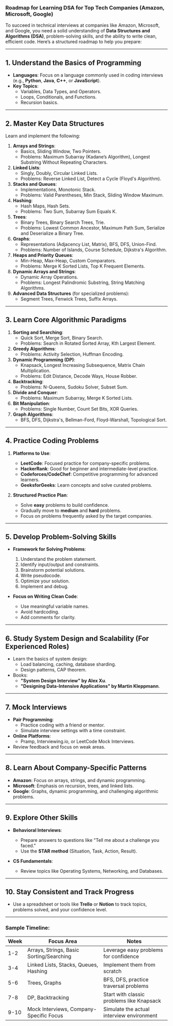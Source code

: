 ### **Roadmap for Learning DSA for Top Tech Companies (Amazon, Microsoft, Google)**

To succeed in technical interviews at companies like Amazon, Microsoft, and Google, you need a solid understanding of **Data Structures and Algorithms (DSA)**, problem-solving skills, and the ability to write clean, efficient code. Here’s a structured roadmap to help you prepare:

---

## **1. Understand the Basics of Programming**
- **Languages**: Focus on a language commonly used in coding interviews (e.g., **Python**, **Java**, **C++**, or **JavaScript**).
- **Key Topics**:
  - Variables, Data Types, and Operators.
  - Loops, Conditionals, and Functions.
  - Recursion basics.

---

## **2. Master Key Data Structures**
Learn and implement the following:
1. **Arrays and Strings**:
   - Basics, Sliding Window, Two Pointers.
   - Problems: Maximum Subarray (Kadane’s Algorithm), Longest Substring Without Repeating Characters.
2. **Linked Lists**:
   - Singly, Doubly, Circular Linked Lists.
   - Problems: Reverse Linked List, Detect a Cycle (Floyd's Algorithm).
3. **Stacks and Queues**:
   - Implementations, Monotonic Stack.
   - Problems: Valid Parentheses, Min Stack, Sliding Window Maximum.
4. **Hashing**:
   - Hash Maps, Hash Sets.
   - Problems: Two Sum, Subarray Sum Equals K.
5. **Trees**:
   - Binary Trees, Binary Search Trees, Trie.
   - Problems: Lowest Common Ancestor, Maximum Path Sum, Serialize and Deserialize a Binary Tree.
6. **Graphs**:
   - Representations (Adjacency List, Matrix), BFS, DFS, Union-Find.
   - Problems: Number of Islands, Course Schedule, Dijkstra's Algorithm.
7. **Heaps and Priority Queues**:
   - Min-Heap, Max-Heap, Custom Comparators.
   - Problems: Merge K Sorted Lists, Top K Frequent Elements.
8. **Dynamic Arrays and Strings**:
   - Dynamic Array Operations.
   - Problems: Longest Palindromic Substring, String Matching Algorithms.
9. **Advanced Data Structures** (for specialized problems):
   - Segment Trees, Fenwick Trees, Suffix Arrays.

---

## **3. Learn Core Algorithmic Paradigms**
1. **Sorting and Searching**:
   - Quick Sort, Merge Sort, Binary Search.
   - Problems: Search in Rotated Sorted Array, Kth Largest Element.
2. **Greedy Algorithms**:
   - Problems: Activity Selection, Huffman Encoding.
3. **Dynamic Programming (DP)**:
   - Knapsack, Longest Increasing Subsequence, Matrix Chain Multiplication.
   - Problems: Edit Distance, Decode Ways, House Robber.
4. **Backtracking**:
   - Problems: N-Queens, Sudoku Solver, Subset Sum.
5. **Divide and Conquer**:
   - Problems: Maximum Subarray, Merge K Sorted Lists.
6. **Bit Manipulation**:
   - Problems: Single Number, Count Set Bits, XOR Queries.
7. **Graph Algorithms**:
   - BFS, DFS, Dijkstra's, Bellman-Ford, Floyd-Warshall, Topological Sort.

---

## **4. Practice Coding Problems**
1. **Platforms to Use**:
   - **LeetCode**: Focused practice for company-specific problems.
   - **HackerRank**: Good for beginner and intermediate-level practice.
   - **Codeforces/CodeChef**: Competitive programming for advanced learners.
   - **GeeksforGeeks**: Learn concepts and solve curated problems.

2. **Structured Practice Plan**:
   - Solve **easy** problems to build confidence.
   - Gradually move to **medium** and **hard** problems.
   - Focus on problems frequently asked by the target companies.

---

## **5. Develop Problem-Solving Skills**
- **Framework for Solving Problems**:
  1. Understand the problem statement.
  2. Identify input/output and constraints.
  3. Brainstorm potential solutions.
  4. Write pseudocode.
  5. Optimize your solution.
  6. Implement and debug.

- **Focus on Writing Clean Code**:
  - Use meaningful variable names.
  - Avoid hardcoding.
  - Add comments for clarity.

---

## **6. Study System Design and Scalability (For Experienced Roles)**
- Learn the basics of system design:
  - Load balancing, caching, database sharding.
  - Design patterns, CAP theorem.
- Books:
  - **"System Design Interview" by Alex Xu**.
  - **"Designing Data-Intensive Applications" by Martin Kleppmann**.

---

## **7. Mock Interviews**
- **Pair Programming**:
  - Practice coding with a friend or mentor.
  - Simulate interview settings with a time constraint.
- **Online Platforms**:
  - Pramp, Interviewing.io, or LeetCode Mock Interviews.
- Review feedback and focus on weak areas.

---

## **8. Learn About Company-Specific Patterns**
- **Amazon**: Focus on arrays, strings, and dynamic programming.
- **Microsoft**: Emphasis on recursion, trees, and linked lists.
- **Google**: Graphs, dynamic programming, and challenging algorithmic problems.

---

## **9. Explore Other Skills**
- **Behavioral Interviews**:
  - Prepare answers to questions like "Tell me about a challenge you faced."
  - Use the **STAR method** (Situation, Task, Action, Result).

- **CS Fundamentals**:
  - Review topics like Operating Systems, Networking, and Databases.

---

## **10. Stay Consistent and Track Progress**
- Use a spreadsheet or tools like **Trello** or **Notion** to track topics, problems solved, and your confidence level.

---

### Sample Timeline:
| Week | Focus Area                                | Notes                                           |
|------|------------------------------------------|------------------------------------------------|
| 1-2  | Arrays, Strings, Basic Sorting/Searching | Leverage easy problems for confidence          |
| 3-4  | Linked Lists, Stacks, Queues, Hashing    | Implement them from scratch                   |
| 5-6  | Trees, Graphs                            | BFS, DFS, practice traversal problems          |
| 7-8  | DP, Backtracking                         | Start with classic problems like Knapsack      |
| 9-10 | Mock Interviews, Company-Specific Focus  | Simulate the actual interview environment      |

